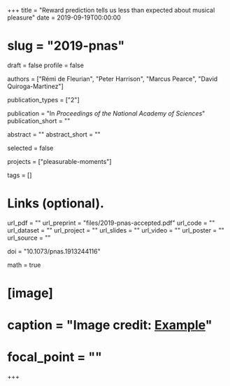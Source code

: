+++
title = "Reward prediction tells us less than expected about musical pleasure"
date = 2019-09-19T00:00:00
# slug = "2019-pnas"
draft = false
profile = false

authors = ["Rémi de Fleurian", "Peter Harrison", "Marcus Pearce", "David Quiroga-Martinez"]

publication_types = ["2"]

publication = "In *Proceedings of the National Academy of Sciences*"
publication_short = ""

abstract = ""
abstract_short = ""

selected = false

projects = ["pleasurable-moments"]

tags = []

# Links (optional).
url_pdf = ""
url_preprint = "files/2019-pnas-accepted.pdf"
url_code = ""
url_dataset = ""
url_project = ""
url_slides = ""
url_video = ""
url_poster = ""
url_source = ""


doi = "10.1073/pnas.1913244116"

math = true

# [image]
#   caption = "Image credit: [**Example**](https://example.org)"
#   focal_point = ""
+++